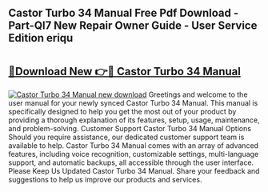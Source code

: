 ## Castor Turbo 34 Manual Free Pdf Download - Part-Ql7 New Repair Owner Guide - User Service Edition eriqu

# <h2><a href="http://bc83221.oget.top/?id=Castor+Turbo+34+Manual">🔗Download New 👉🔴 Castor Turbo 34 Manual</a></h2>

[![Castor Turbo 34 Manual new download](https://i.imgur.com/5g1atiW.png)](http://bc83221.oget.top/?id=Castor+Turbo+34+Manual)
Greetings and welcome to the user manual for your newly synced Castor Turbo 34 Manual. This manual is specifically designed to help you get the most out of your product by providing a thorough explanation of its features, setup, usage, maintenance, and problem-solving. Customer Support Castor Turbo 34 Manual Options Should you require assistance, our dedicated customer support team is available to help. Castor Turbo 34 Manual comes with an array of advanced features, including voice recognition, customizable settings, multi-language support, and automatic backups, all accessible through the user interface. Please Keep Us Updated Castor Turbo 34 Manual. Share your feedback and suggestions to help us improve our products and services.
